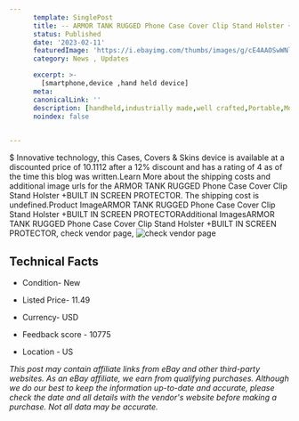```yaml
---
      template: SinglePost
      title: -- ARMOR TANK RUGGED Phone Case Cover Clip Stand Holster +BUILT IN SCREEN PROTECTOR
      status: Published
      date: '2023-02-11'
      featuredImage: 'https://i.ebayimg.com/thumbs/images/g/cE4AAOSwWNliP8UL/s-l225.jpg'
      category: News , Updates

      excerpt: >-
        [smartphone,device ,hand held device]
      meta:
      canonicalLink: ''
      description: [handheld,industrially made,well crafted,Portable,Mobile,Compact,Convenient,Lightweight,Maneuverable,Man-portable,Miniature,Carriable,Hand-held,Light,Holdable,Transportable,Mobile device,Pocket-sized,On-the-go,Wireless,Cordless,Compact size,Convenient size, smartphone,device ,hand held device]
      noindex: false

        
---
```

$
    Innovative technology, this Cases, Covers & Skins device is available at a discounted price of 10.1112 after a 12% discount and has a rating of 4 as of the time this blog was written.Learn More about the shipping costs and additional image urls for the ARMOR TANK RUGGED Phone Case Cover Clip Stand Holster +BUILT IN SCREEN PROTECTOR. The shipping cost is undefined.Product ImageARMOR TANK RUGGED Phone Case Cover Clip Stand Holster +BUILT IN SCREEN PROTECTORAdditional ImagesARMOR TANK RUGGED Phone Case Cover Clip Stand Holster +BUILT IN SCREEN PROTECTOR, check vendor page, ![check vendor page](https://origin-galleryplus.ebayimg.com/ws/web/165405046614_2_0_1/225x225.jpg,https://origin-galleryplus.ebayimg.com/ws/web/165405046614_3_0_1/225x225.jpg,https://origin-galleryplus.ebayimg.com/ws/web/165405046614_4_0_1/225x225.jpg,https://origin-galleryplus.ebayimg.com/ws/web/165405046614_5_0_1/225x225.jpg,https://origin-galleryplus.ebayimg.com/ws/web/165405046614_6_0_1/225x225.jpg,https://origin-galleryplus.ebayimg.com/ws/web/165405046614_7_0_1/225x225.jpg,https://origin-galleryplus.ebayimg.com/ws/web/165405046614_8_0_1/225x225.jpg,https://origin-galleryplus.ebayimg.com/ws/web/165405046614_9_0_1/225x225.jpg,https://origin-galleryplus.ebayimg.com/ws/web/165405046614_10_0_1/225x225.jpg,https://origin-galleryplus.ebayimg.com/ws/web/165405046614_11_0_1/225x225.jpg,https://origin-galleryplus.ebayimg.com/ws/web/165405046614_12_0_1/225x225.jpg)
    
    

 ## Technical Facts 



     
      

 - Condition- New 


      

 - Listed Price- 11.49 


      

 - Currency- USD 


      

 - Feedback score - 10775 


      

 - Location - US 


      
      

 *_This post may contain affiliate links from eBay and other third-party websites. As an eBay affiliate, we earn from qualifying purchases. Although we do our best to keep the information up-to-date and accurate, please check the date and all details with the vendor's website before making a purchase. Not all data may be accurate._*



    
    
    
    
    